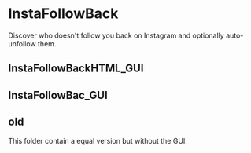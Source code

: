 # InstaFollowBack

Discover who doesn't follow you back on Instagram and optionally auto-unfollow them.

## InstaFollowBackHTML_GUI


## InstaFollowBac_GUI


## old
This folder contain a equal version but without the GUI.
